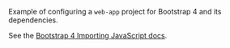 Example of configuring a `web-app` project for Bootstrap 4 and its dependencies.

See the [Bootstrap 4 Importing JavaScript docs](https://getbootstrap.com/docs/4.0/getting-started/webpack/#importing-javascript).
